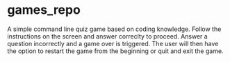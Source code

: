 # games_repo
A simple command line quiz game based on coding knowledge. Follow the instructions on the screen and answer correclty to proceed.
Answer a question incorrectly and a game over is triggered. 
The user will then have the option to restart the game from the beginning or quit and exit the game.

